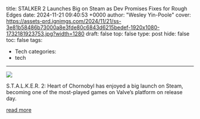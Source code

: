 title: STALKER 2 Launches Big on Steam as Dev Promises Fixes for Rough Edges
date: 2024-11-21 09:40:53 +0000
author: "Wesley Yin-Poole"
cover: https://assets-prd.ignimgs.com/2024/11/21/ss-3e81b58486b73000a8e3fde80c6843d6215bedef-1920x1080-1732181923753.jpg?width=1280
draft: false
top: false
type: post
hide: false
toc: false
tags:
  - Tech
categories:
  - tech
---

![](https://assets-prd.ignimgs.com/2024/11/21/ss-3e81b58486b73000a8e3fde80c6843d6215bedef-1920x1080-1732181923753.jpg?width=1280)

S.T.A.L.K.E.R. 2: Heart of Chornobyl has enjoyed a big launch on Steam, becoming one of the most-played games on Valve’s platform on release day.

[read more](https://www.ign.com/articles/stalker-2-launches-big-on-steam-as-dev-promises-fixes-for-rough-edges)

